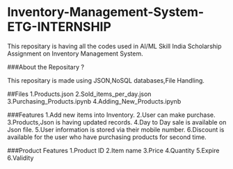 # Inventory-Management-System-ETG-INTERNSHIP
This repositary is having all the codes used in AI/ML Skill India Scholarship Assignment on Inventory Management System.

###About the Repositary ?

This repositary is made using JSON,NoSQL databases,File Handling.

##Files
1.Products.json
2.Sold_items_per_day.json
3.Purchasing_Products.ipynb
4.Adding_New_Products.ipynb

###Features
1.Add new items into Inventory.
2.User can make purchase.
3.Products,Json is having updated records. 
4.Day to Day sale is available on Json file.
5.User information is stored via their mobile number.
6.Discount is available for the user who have purchasing products for second time.


###Product Features
1.Product ID
2.Item name
3.Price 
4.Quantity
5.Expire
6.Validity


